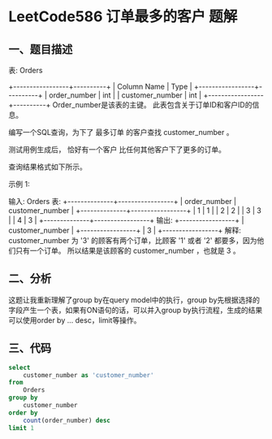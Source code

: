 # LeetCode586 订单最多的客户 题解

## 一、题目描述

表: Orders

+-----------------+----------+
| Column Name     | Type     |
+-----------------+----------+
| order_number    | int      |
| customer_number | int      |
+-----------------+----------+
Order_number是该表的主键。
此表包含关于订单ID和客户ID的信息。


编写一个SQL查询，为下了 最多订单 的客户查找 customer_number 。

测试用例生成后， 恰好有一个客户 比任何其他客户下了更多的订单。

查询结果格式如下所示。

 

示例 1:

输入: 
Orders 表:
+--------------+-----------------+
| order_number | customer_number |
+--------------+-----------------+
| 1            | 1               |
| 2            | 2               |
| 3            | 3               |
| 4            | 3               |
+--------------+-----------------+
输出: 
+-----------------+
| customer_number |
+-----------------+
| 3               |
+-----------------+
解释: 
customer_number 为 '3' 的顾客有两个订单，比顾客 '1' 或者 '2' 都要多，因为他们只有一个订单。
所以结果是该顾客的 customer_number ，也就是 3 。



## 二、分析

这题让我重新理解了group by在query model中的执行，group by先根据选择的字段产生一个表，如果有ON语句的话，可以并入group by执行流程，生成的结果可以使用order by ... desc，limit等操作。



## 三、代码

```sql
select
    customer_number as 'customer_number'
from
    Orders
group by
    customer_number
order by
    count(order_number) desc
limit 1
```

